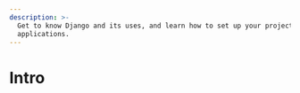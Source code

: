 ```yaml
---
description: >-
  Get to know Django and its uses, and learn how to set up your projects and
  applications.
---
```


# Intro

